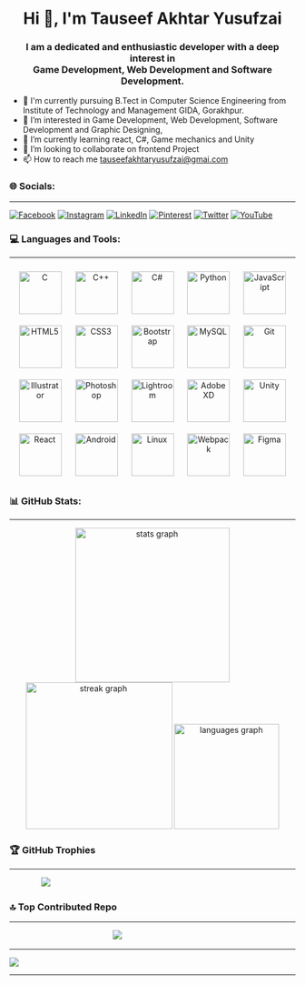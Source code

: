 <!---
Tauseefyusufzai/Tauseefyusufzai is a ✨ special ✨ repository because its `README.md` (this file) appears on your GitHub profile.
You can click the Preview link to take a look at your changes.
--->
<h1 align="center">Hi 👋, I'm Tauseef Akhtar Yusufzai</h1>
<h3 align="center">I am a dedicated and enthusiastic developer with a deep interest in <br>Game Development, Web Development and Software Development.</h3>


- 🏢 I'm currently pursuing B.Tect in Computer Science Engineering from Institute of Technology and Management GIDA, Gorakhpur.
- 👀 I’m interested in Game Development, Web Development, Software Development and Graphic Designing, 
- 🌱 I’m currently learning react, C#, Game mechanics and Unity
- 💞️ I’m looking to collaborate on frontend Project
- 📫 How to reach me tauseefakhtaryusufzai@gmai.com



### 🌐 Socials:

---

[![Facebook](https://img.shields.io/badge/Facebook-%231877F2.svg?logo=Facebook&logoColor=white)](https://facebook.com/https://www.facebook.com/tauseefakhtar.yusufzai?mibextid=ZbWKwL) [![Instagram](https://img.shields.io/badge/Instagram-%23E4405F.svg?logo=Instagram&logoColor=white)](https://instagram.com/https://instagram.com/tauseef_yusufzai_?igshid=OGQ5ZDc2ODk2ZA==) [![LinkedIn](https://img.shields.io/badge/LinkedIn-%230077B5.svg?logo=linkedin&logoColor=white)](https://linkedin.com/in/https://www.linkedin.com/in/tauseef-akhtar-yusufzai-b989b220b) [![Pinterest](https://img.shields.io/badge/Pinterest-%23E60023.svg?logo=Pinterest&logoColor=white)](https://pinterest.com/https://pin.it/34M6X2c) [![Twitter](https://img.shields.io/badge/Twitter-%231DA1F2.svg?logo=Twitter&logoColor=white)](https://twitter.com/https://x.com/akhtar_yusufzai?t=G4wudppCeMI4BTc2kjZzzw&s=09) [![YouTube](https://img.shields.io/badge/YouTube-%23FF0000.svg?logo=YouTube&logoColor=white)](https://youtube.com/@@tauseefyusufzaiworld8349) 

### 💻 Languages and Tools: 

---

<div align="center">  
<a href="https://www.cprogramming.com/" target="_blank"><img style="margin: 10px" src="https://profilinator.rishav.dev/skills-assets/c-original.svg" alt="C" height="75" /></a>  
<a href="https://www.cplusplus.com/" target="_blank"><img style="margin: 10px" src="https://profilinator.rishav.dev/skills-assets/cplusplus-original.svg" alt="C++" height="75" /></a>  
<a href="https://docs.microsoft.com/en-us/dotnet/csharp/" target="_blank"><img style="margin: 10px" src="https://profilinator.rishav.dev/skills-assets/csharp-original.svg" alt="C#" height="75" /></a>  
<a href="https://www.python.org/" target="_blank"><img style="margin: 10px" src="https://profilinator.rishav.dev/skills-assets/python-original.svg" alt="Python" height="75" /></a>  
<a href="https://www.javascript.com/" target="_blank"><img style="margin: 10px" src="https://profilinator.rishav.dev/skills-assets/javascript-original.svg" alt="JavaScript" height="75" /></a>  
<a href="https://en.wikipedia.org/wiki/HTML5" target="_blank"><img style="margin: 10px" src="https://profilinator.rishav.dev/skills-assets/html5-original-wordmark.svg" alt="HTML5" height="75" /></a>  
<a href="https://www.w3schools.com/css/" target="_blank"><img style="margin: 10px" src="https://profilinator.rishav.dev/skills-assets/css3-original-wordmark.svg" alt="CSS3" height="75" /></a>  
<a href="https://getbootstrap.com/docs/3.4/javascript/" target="_blank"><img style="margin: 10px" src="https://profilinator.rishav.dev/skills-assets/bootstrap-plain.svg" alt="Bootstrap" height="75" /></a>  
<a href="https://www.mysql.com/" target="_blank"><img style="margin: 10px" src="https://profilinator.rishav.dev/skills-assets/mysql-original-wordmark.svg" alt="MySQL" height="75" /></a>  
<a href="https://github.com/" target="_blank"><img style="margin: 10px" src="https://profilinator.rishav.dev/skills-assets/git-scm-icon.svg" alt="Git" height="75" /></a>  
<a href="https://www.adobe.com/in/products/illustrator.html" target="_blank"><img style="margin: 10px" src="https://profilinator.rishav.dev/skills-assets/adobe_illustrator-icon.svg" alt="Illustrator" height="75" /></a>  
<a href="https://www.adobe.com/in/products/photoshop.html" target="_blank"><img style="margin: 10px" src="https://profilinator.rishav.dev/skills-assets/photoshop-plain.svg" alt="Photoshop" height="75" /></a>  
<a href="https://www.adobe.com/products/photoshop-lightroom.html" target="_blank"><img style="margin: 10px" src="https://profilinator.rishav.dev/skills-assets/lightroom.png" alt="Lightroom" height="75" /></a>  
<a href="https://www.adobe.com/in/products/xd.html" target="_blank"><img style="margin: 10px" src="https://profilinator.rishav.dev/skills-assets/adobexd.png" alt="Adobe XD" height="75" /></a>  
<a href="https://unity.com/" target="_blank"><img style="margin: 10px" src="https://profilinator.rishav.dev/skills-assets/unity.png" alt="Unity" height="75" /></a>  
<a href="https://reactjs.org/" target="_blank"><img style="margin: 10px" src="https://profilinator.rishav.dev/skills-assets/react-original-wordmark.svg" alt="React" height="75" /></a>  
<a href="https://www.android.com/intl/en_in/" target="_blank"><img style="margin: 10px" src="https://profilinator.rishav.dev/skills-assets/android-original-wordmark.svg" alt="Android" height="75" /></a>  
<a href="https://www.linux.org/" target="_blank"><img style="margin: 10px" src="https://profilinator.rishav.dev/skills-assets/linux-original.svg" alt="Linux" height="75" /></a>  
<a href="https://webpack.js.org/" target="_blank"><img style="margin: 10px" src="https://profilinator.rishav.dev/skills-assets/webpack-original.svg" alt="Webpack" height="75" /></a>  
<a href="https://www.figma.com/" target="_blank"><img style="margin: 10px" src="https://profilinator.rishav.dev/skills-assets/figma-icon.svg" alt="Figma" height="75" /></a>  
</div>


### 📊 GitHub Stats:

---

<div align="center">
  <img src="https://github-readme-stats.vercel.app/api?username=TauseefYusufzai&hide_title=false&hide_rank=false&show_icons=true&include_all_commits=true&count_private=true&disable_animations=false&theme=dark&locale=en&hide_border=true" height="272" alt="stats graph"  />
  <img src="https://streak-stats.demolab.com?user=TauseefYusufzai&locale=en&mode=daily&theme=dark&hide_border=true&border_radius=5" height="258" alt="streak graph"  />
  <img src="https://github-readme-stats.vercel.app/api/top-langs?username=TauseefYusufzai&locale=en&hide_title=false&layout=compact&card_width=320&langs_count=5&theme=dark&hide_border=true" height="185" alt="languages graph"  />
</div>

### 🏆 GitHub Trophies

---

&emsp;&emsp;&emsp;&emsp;![](https://github-profile-trophy.vercel.app/?username=TauseefYusufzai&theme=darkhub&no-frame=true&no-bg=false&margin-w=4)

### 🔝 Top Contributed Repo


---
&emsp;&emsp;&emsp;&emsp;&emsp;&emsp;&emsp;&emsp;&emsp;&emsp;&emsp;&emsp;&emsp;![](https://github-contributor-stats.vercel.app/api?username=Tauseefyusufzai&limit=5&theme=dark&combine_all_yearly_contributions=true)

---
[![](https://visitcount.itsvg.in/api?id=Tauseefyusufzai&icon=0&color=1)](https://visitcount.itsvg.in)

---

